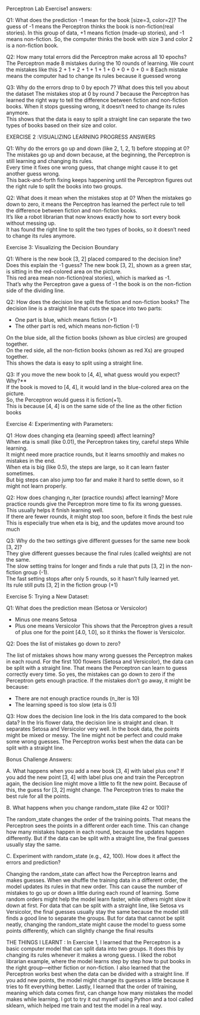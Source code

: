 Perceptron Lab Exercise1 answers:


Q1: What does the prediction -1 mean for the book [size=3, color=2]?
The guess of -1 means the Perceptron thinks the book is non-fiction(real stories). In this group of data, +1 means fiction (made-up stories), and -1 means non-fiction. So, the computer thinks the book with size 3 and color 2 is a non-fiction book.


Q2: How many total errors did the Perceptron make across all 10 epochs?
The Perceptron made 8 mistakes during the 10 rounds of learning. We count the mistakes like this 
2 + 1 + 2 + 1 + 1 + 1 + 0 + 0 + 0 + 0 = 8
Each mistake means the computer had to change its rules because it guessed wrong

Q3: Why do the errors drop to 0 by epoch 7? What does this tell you about the dataset 
The mistakes stop at 0 by round 7 because the Perceptron has learned the right way to tell the difference between fiction and non-fiction books. When it stops guessing wrong, it doesn’t need to change its rules anymore.  
This shows that the data is easy to split a straight line can separate the two types of books based on their size and color.


EXERCISE 2 :VISUALIZING LEARNING PROGRESS ANSWERS 

Q1: Why do the errors go up and down (like 2, 1, 2, 1) before stopping at 0?
The mistakes go up and down because, at the beginning, the Perceptron is still learning and changing its rules.  
Every time it fixes one wrong guess, that change might cause it to get another guess wrong.  
This back-and-forth fixing keeps happening until the Perceptron figures out the right rule to split the books into two groups.

Q2: What does it mean when the mistakes stop at 0? 
When the mistakes go down to zero, it means the Perceptron has learned the perfect rule to tell the difference between fiction and non-fiction books.  
It’s like a robot librarian that now knows exactly how to sort every book without messing up.  
It has found the right line to split the two types of books, so it doesn’t need to change its rules anymore.


Exercise 3: Visualizing the Decision Boundary

Q1: Where is the new book [3, 2] placed compared to the decision line? Does this explain the -1 guess?
The new book [3, 2], shown as a green star, is sitting in the red-colored area on the picture.  
This red area mean non-fiction(real stories), which is marked as -1.  
That’s why the Perceptron gave a guess of -1 the book is on the non-fiction side of the dividing line.


Q2: How does the decision line split the fiction and non-fiction books?
The decision line is a straight line that cuts the space into two parts:  
- One part is blue, which means fiction (+1)  
- The other part is red, which means non-fiction (-1)  

On the blue side, all the fiction books (shown as blue circles) are grouped together.  
On the red side, all the non-fiction books (shown as red Xs) are grouped together.  
This shows the data is easy to split using a straight line.


Q3: If you move the new book to [4, 4], what guess would you expect? Why?**  
If the book is moved to [4, 4], it would land in the blue-colored area on the picture.  
So, the Perceptron would guess it is fiction(+1).  
This is because [4, 4] is on the same side of the line as the other fiction books


Exercise 4: Experimenting with Parameters:

Q1 :How does changing eta (learning speed) affect learning?  
When eta is small (like 0.01), the Perceptron takes tiny, careful steps While learning.  
It might need more practice rounds, but it learns smoothly and makes no mistakes in the end.  
When eta is big (like 0.5), the steps are large, so it can learn faster sometimes.  
But big steps can also jump too far and make it hard to settle down, so it might not learn properly.

Q2: How does changing n_iter (practice rounds) affect learning? 
More practice rounds give the Perceptron more time to fix its wrong guesses.  
This usually helps it finish learning well.  
If there are fewer rounds, it might stop too soon, before it finds the best rule  
This is especially true when eta is big, and the updates move around too much

Q3: Why do the two settings give different guesses for the same new book [3, 2]?  
They give different guesses because the final rules (called weights) are not the same.  
The slow setting trains for longer and finds a rule that puts [3, 2] in the non-fiction group (-1).  
The fast setting stops after only 5 rounds, so it hasn’t fully learned yet.  
Its rule still puts [3, 2] in the fiction group (+1)

Exercise 5: Trying a New Dataset:

Q1: What does the prediction mean (Setosa or Versicolor)
- Minus one means Setosa  
- Plus one means Versicolor
This shows that the Perceptron gives a result of plus one for the point [4.0, 1.0], so it thinks the flower is Versicolor.

 Q2: Does the list of mistakes go down to zero?

The list of mistakes shows how many wrong guesses the Perceptron makes in each round.
For the first 100 flowers (Setosa and Versicolor), the data can be split with a straight line. That means the Perceptron can learn to guess correctly every time.
So yes, the mistakes can go down to zero if the Perceptron gets enough practice.
If the mistakes don’t go away, it might be because:
- There are not enough practice rounds (n_iter is 10)  
- The learning speed is too slow (eta is 0.1)

Q3: How does the decision line look in the Iris data compared to the book data?
In the Iris flower data, the decision line is straight and clean. It separates Setosa and Versicolor very well.
In the book data, the points might be mixed or messy. The line might not be perfect and could make some wrong guesses.
The Perceptron works best when the data can be split with a straight line.


Bonus Challenge Answers:

A. What happens when you add a new book [3, 4] with label plus one?
If you add the new point [3, 4] with label plus one and train the Perceptron again, the decision line might move a little to fit the new point.
Because of this, the guess for [3, 2] might change. The Perceptron tries to make the best rule for all the points.

B. What happens when you change random_state (like 42 or 100)?

The random_state changes the order of the training points. That means the Perceptron sees the points in a different order each time.
This can change how many mistakes happen in each round, because the updates happen differently.
But if the data can be split with a straight line, the final guesses usually stay the same.

 C. Experiment with random_state (e.g., 42, 100). How does it affect the errors and prediction?
 
 Changing the random_state can affect how the Perceptron learns and makes guesses. When we shuffle the training data in a different order, the model updates its rules in that new order. This can cause the number of mistakes to go up or down a little during each round of learning. Some random orders might help the model learn faster, while others might slow it down at first. For data that can be split with a straight line, like Setosa vs Versicolor, the final guesses usually stay the same because the model still finds a good line to separate the groups. But for data that cannot be split neatly, changing the random_state might cause the model to guess some points differently, which can slightly change the final results

THE THINGS I LEARNT :
In Exercise 1, I learned that the Perceptron is a basic computer model that can split data into two groups. It does this by changing its rules whenever it makes a wrong guess. I liked the robot librarian example, where the model learns step by step how to put books in the right group—either fiction or non-fiction. I also learned that the Perceptron works best when the data can be divided with a straight line. If you add new points, the model might change its guesses a little because it tries to fit everything better. Lastly, I learned that the order of training, meaning which data comes first, can change how many mistakes the model makes while learning. I got to try it out myself using Python and a tool called sklearn, which helped me train and test the model in a real way.











